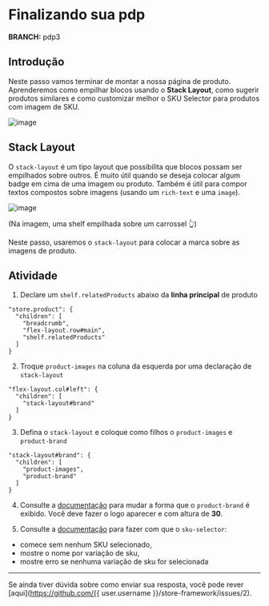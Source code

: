 # Finalizando sua pdp

**BRANCH:** pdp3

## Introdução

Neste passo vamos terminar de montar a nossa página de produto. Aprenderemos como empilhar blocos usando o **Stack Layout**, como sugerir produtos similares e como customizar melhor o SKU Selector para produtos com imagem de SKU. 

![image](https://user-images.githubusercontent.com/18701182/69393219-50a8a700-0cb7-11ea-8718-c5ec0536cbe2.png)


## Stack Layout

O `stack-layout` é um tipo layout que possibilita que blocos possam ser empilhados sobre outros. É muito útil quando se deseja colocar algum badge em cima de uma imagem ou produto. Também é útil para compor textos compostos sobre imagens (usando um `rich-text` e uma `image`). 

![image](https://user-images.githubusercontent.com/18701182/69392819-0a9f1380-0cb6-11ea-8238-1e2e75b9eee9.png)

(Na imagem, uma shelf empilhada sobre um carrossel :point_up_2:)

Neste passo, usaremos o `stack-layout` para colocar a marca sobre as imagens de produto. 

## Atividade

1. Declare um `shelf.relatedProducts` abaixo da **linha principal** de produto

```
"store.product": {
  "children": [
    "breadcrumb",
    "flex-layout.row#main",
    "shelf.relatedProducts"
  ]
}
```

2. Troque `product-images` na coluna da esquerda por uma declaração de `stack-layout`

```
"flex-layout.col#left": { 
  "children": [ 
    "stack-layout#brand"
  ]
}
```

3. Defina o `stack-layout` e coloque como filhos o `product-images` e `product-brand`

```
"stack-layout#brand": { 
  "children": [
    "product-images",
    "product-brand"
  ]
}
```

4. Consulte a [documentação](https://vtex.io/docs/components/product/vtex.store-components/product-brand#configuration) para mudar a forma que o `product-brand` é exibido. Você deve fazer o logo aparecer e com altura de **30**. 

5. Consulte a [documentação](https://vtex.io/docs/components/product/vtex.store-components/sku-selector) para fazer com que o `sku-selector`: 
- comece sem nenhum SKU selecionado, 
- mostre o nome por variação de sku, 
- mostre erro se nenhuma variação de sku for selecionada

----

Se ainda tiver dúvida sobre como enviar sua resposta, você pode rever [aqui](https://github.com/{{ user.username }}/store-framework/issues/2).
